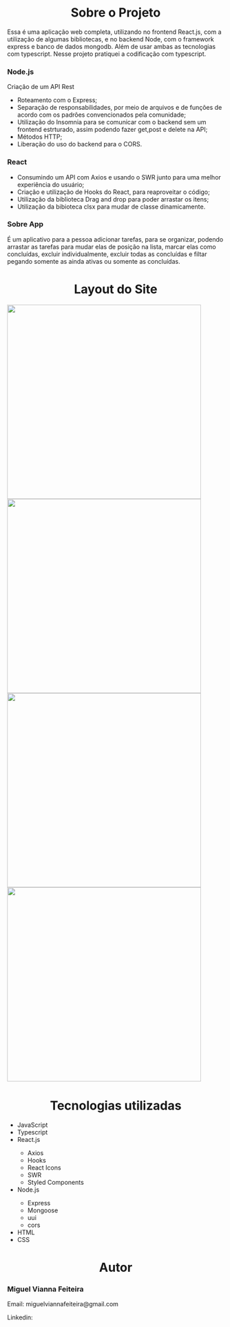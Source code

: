 <div>
  <h1 align="center">Sobre o Projeto</h1>
  <p> Essa é uma aplicação web completa, utilizando no frontend React.js, com a utilização de algumas bibliotecas, e no backend Node, com
  o framework express e banco de dados mongodb. Além de usar ambas as tecnologias com typescript.
  Nesse projeto pratiquei a codificação com typescript. </p>
  <div>
    <h3>Node.js</h3>
    <p>Criação de um API Rest</p>
    <ul>
     <li>Roteamento com o Express;</li>
     <li>Separação de responsabilidades, por meio de arquivos e de funções de acordo com os padrôes convencionados pela comunidade;</li>
     <li>Utilização do Insomnia para se comunicar com o backend sem um frontend estrturado, assim podendo fazer get,post e delete na API;</li>
     <li>Métodos HTTP;</li>
     <li>Liberação do uso do backend para o CORS.</li>
    </ul>
  <div/>
    
  <div>
    <h3>React</h3>
    <ul>
     <li>Consumindo um API com Axios e usando o SWR junto para uma melhor experiência do usuário;</li>
     <li>Criação e utilização de Hooks do React, para reaproveitar o código;</li>
     <li>Utilização da biblioteca Drag and drop para poder arrastar os itens;</li>
     <li>Utilização da bibioteca clsx para mudar de classe dinamicamente.</li>
    </ul>
  <div/>
    
  <div>
    <h3>Sobre App</h3>
      <p>É um aplicativo para a pessoa adicionar tarefas, para se organizar, podendo arrastar as tarefas para mudar elas de posição na lista, marcar
      elas como concluídas, excluir individualmente, excluir todas as concluídas e filtar pegando somente as ainda ativas ou somente as concluídas.</p>
  <div/>
</div>  

<div>
  <h1 align="center">Layout do Site</h1>
   <img src="./layout/pagina-home.png" width=450> 
   <img src="./layout/pagina-shop.png" width=450> 
   <img src="./layout/pagina-produto.png" width=450>
   <img src="./layout/pagina-cart.png" width=450>
</div>

<div>
  <h1 align="center">Tecnologias utilizadas</h1>
  <ul>
    <li>JavaScript</li>  
    <li>Typescript</li>  
    <li>React.js</li> 
    <ul>
    <li>Axios</li>
    <li>Hooks</li>
    <li>React Icons</li>
    <li>SWR</li>
    <li>Styled Components</li>
    </ul>
    <li>Node.js</li>  
    <ul>
    <li>Express</li>
    <li>Mongoose</li>
    <li>uui</li>
    <li>cors</li>
    </ul>
    <li>HTML</li>
    <li>CSS</li>
  </ul>
</div>

<div>
 <h1 align="center">Autor</h1>
 <h3>Miguel Vianna Feiteira</h3>
 <p>Email: miguelviannafeiteira@gmail.com</p>
 <p>Linkedin: </p>
</div>
